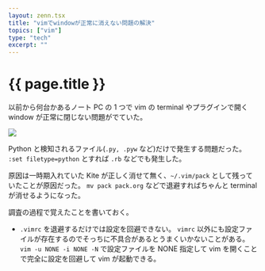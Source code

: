 ```yaml
---
layout: zenn.tsx
title: "vimでwindowが正常に消えない問題の解決"
topics: ["vim"]
type: "tech"
excerpt: ""
---
```


# {{ page.title }}

以前から何台かあるノート PC の 1 つで vim の terminal やプラグインで開く window が正常に閉じない問題がでていた。

![](https://teratail-v2.storage.googleapis.com/uploads/contributed_images/5c0e56e4af63e51400699dfae7da19c8.gif)

Python と検知されるファイル(`.py, .pyw` など)だけで発生する問題だった。
`:set filetype=python` とすれば `.rb` などでも発生した。

原因は一時期入れていた Kite が正しく消せて無く、`~/.vim/pack` として残っていたことが原因だった。
`mv pack pack.org` などで退避すればちゃんと terminal が消せるようになった。

調査の過程で覚えたことを書いておく。

- `.vimrc` を退避するだけでは設定を回避できない。
  `vimrc` 以外にも設定ファイルが存在するのでそっちに不具合があるとうまくいかないことがある。
  `vim -u NONE -i NONE -N` で設定ファイルを NONE 指定して vim を開くことで完全に設定を回避して vim が起動できる。
